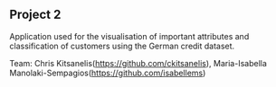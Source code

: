 ## Project 2

Application used for the visualisation of important attributes and classification of customers using the German credit dataset.

Team: Chris Kitsanelis(https://github.com/ckitsanelis), Maria-Isabella Manolaki-Sempagios(https://github.com/isabellems)
